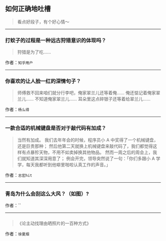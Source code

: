 ## 如何正确地吐槽

> 看点好段子，有个好心情～


 
---

### 打蚊子的过程是一种远古狩猎意识的体现吗？

> 狩猎是为了吃……


作者：`知乎用户`

---

### 你喜欢的让人脸一红的深情句子？

> 师傅救不回来咱们就分行李吧，俺家翠兰儿还等着俺……
> 俺还惦记着俺家翠兰儿……
> 不知道俺家翠兰儿……
> 耳朵里这点碎银子还等着给翠兰儿……


作者：`杨么得`

---

### 一款合适的机械键盘是否对于敲代码有加成？

> 当然有加成。
> 我们去年年会的时候，程序员小 A 中奖得了一个机械键盘，还是巨贵那种；
> 然后他第二天就换上机械键盘来敲代码了，我们都觉得这样有点暴殄天物，不用不如卖掉换其他物品。
> 然而一周之后的周会上，我们就知道其深深用意了；
> 例会开完，领导突然说了一句：「你们多跟小 A 学学，每天我都听到他噼里啪啦认真工作的声音。」


作者：`志宏hit`

---

### 青岛为什么会刮这么大风？（如图）?

> 


作者：``

---

### 

> 《论主动找理由晒照片的一百种方式》


作者：`徐夏烟`
